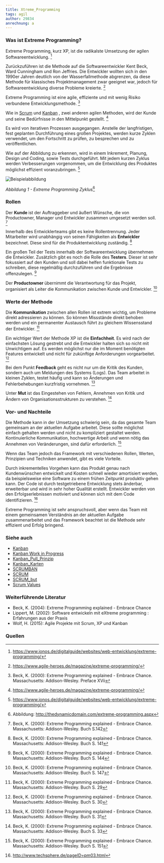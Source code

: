 ```yaml
---
title: Xtreme_Programming
tags: agil 
author: 29834
anrechnung: a
---
```



### Was ist Extreme Programming?

Extreme Programming, kurz XP, ist die radikalste Umsetzung der agilen Softwareentwicklung. [^1]

Zurückzuführen ist die Methode auf die Softwareentwickler Kent Beck, Ward Cunningham und Ron Jeffries. 
Die Entwickler wollten sich in den 1990er Jahren deutlich von der Wasserfallmethode abgrenzen, da diese Methode für klassisches Projektmanagement zwar geeignet war, jedoch für Softwareentwicklung diverse Probleme kreierte. [^2]

Extreme Programming ist eine agile, effiziente und mit wenig Risiko verbundene Entwicklungsmethode. [^3]

Wie in [Scrum](SCRUM.md) und [Kanban](Kanban.md) , zwei anderen agilen Methoden, wird der Kunde und seine Bedürfnisse in den Mittelpunkt gestellt. [^4]

Es wird von iterativen Prozessen ausgegangen. Anstelle der langfristigen, fest geplanten Durchführung eines großen Projektes, werden kurze Zyklen verwendet, um den Fortschritt zu prüfen, zu besprechen und zu veröffentlichen.

Wie auf der Abbildung zu erkennen, wird in einem Inkrement, Planung, Design und Coding, sowie Tests durchgeführt. 
Mit jedem kurzen Zyklus werden Verbesserungen vorgenommen, um die Entwicklung des Produktes möglichst effizient voranzubringen. [^5]

![Beispielabbildung](https://vitolavecchia.altervista.org/wp-content/uploads/2020/05/Extreme-Programming-XP-come-metodologia-di-sviluppo-agile.jpg) 

*Abbildung 1 - Extreme Programming Zyklus*[^16] 

	
### Rollen  

Der <b> Kunde </b> ist der Auftraggeber und äußert Wünsche, die von Productowner, Manager und Entwickler zusammen umgesetzt werden soll. [^6] 

Innerhalb des Entwicklerteams gibt es keine Rollentrennung. Jeder Mitarbeiter wird unabhängig von seinen Fähigkeiten als <b> Entwickler </b> bezeichnet.
Diese sind für die Produktentwicklung zuständig. [^7]

Ein großen Teil der Tests innerhalb der Softwareentwicklung übernehmen die Entwickler. Zusätzlich gibt es noch die Rolle des <b> Testers</b>. 
Dieser ist sehr fokussiert auf den Kunden und soll dabei helfen funktionale Tests zu schreiben, diese regelmäßig durchzuführen und die Ergebnisse offenzulegen. [^8]

Der <b> Productowner </b> übernimmt die Verantwortung für das Projekt, organisiert als Leiter die Kommunikation zwischen Kunde und Entwickler. [^9]


### Werte der Methode
 
Die <b> Kommunikation </b> zwischen allen Rollen ist extrem wichtig, um Probleme direkt adressieren zu können. 
So können Missstände direkt behoben werden und ein permanenter Austausch führt zu gleichem Wissensstand der Entwickler. [^10]

Ein wichtiger Wert der Methode XP ist die <b> Einfachheit</b>. Es wird nach der einfachsten Lösung gestrebt und die Entwickler halten sich so nicht mit Unwichtigem auf. 
Es werden möglichst nur die im Moment benötigten Features entwickelt und nicht für zukünftige Anforderungen vorgearbeitet. [^11]

Bei dem Punkt <b> Feedback </b> geht es nicht nur um die Kritik des Kunden, sondern auch um Meldungen des Systems (Logs). Das Team arbeitet in kleinen Zyklen, testet häufig und kann so Änderungen und Fehlerbehebungen kurzfristig vornehmen. [^12]

Unter <b> Mut </b> ist das Eingestehen von Fehlern, Annehmen von Kritik und Ändern von Organisationsstrukturen zu verstehen. [^13]


### Vor- und Nachteile

Die Methode kann in der Umsetzung schwierig sein, da das gesamte Team gemeinsam an der aktuellen Aufgabe arbeitet. 
Diese sollte möglichst einfach gehalten werden und nicht zu kompliziert gestaltet werden.
Kontinuierliche Kommunikation, hochwertige Arbeit und wenn nötig das Annehmen von Veränderungen, sind dafür erforderlich. [^14]

Wenn das Team jedoch das Framework mit verschiedenen Rollen, Werten, Prinzipien und Techniken anwendet, gibt es viele Vorteile.

Durch inkrementelles Vorgehen kann das Produkt genau nach Kundenwünschen entwickelt und Kosten schnell wieder amortisiert werden,
da beispielsweise eine Software zu einem frühen Zeitpunkt produktiv gehen kann.
Der Code ist durch testgetriebene Entwicklung stets änderbar, erweiterbar und wird in sehr hoher Qualität erstellt. 
Entwickler werden von den Erfolgserlebnissen motiviert und können sich mit dem Code identifizieren. [^15]

Extreme Programming ist sehr anspruchsvoll, aber wenn das Team mit einem gemeinsamen Verständnis an der aktuellen Aufgabe zusammenarbeitet und das Framework beachtet ist die Methode sehr effizient und Erfolg bringend.

### Siehe auch

* [Kanban](Kanban.md)
* [Kanban Work in Progress](Kanban_Work_in_Progress.md)
* [Kanban_Pull_Prinzip](Kanban_Pull_Prinzip.md)
* [Kanban_Karten](Kanban_Karten.md)
* [SCRUMBAN](SCRUMBAN.md)
* [SCRUM](SCRUM.md)
* [SCRUM_but](SCRUM_but.md)
* [Scrum Values](Scrum_Values.md)


### Weiterführende Literatur

* Beck, K. (2004): Extreme Programming explained - Embrace Chance
* Lippert, M. (2002): Software entwickeln mit eXtreme programming : Erfahrungen aus der Praxis
* Wolf, H. (2015): Agile Projekte mit Scrum, XP und Kanban


### Quellen

[^1]: https://www.ionos.de/digitalguide/websites/web-entwicklung/extreme-programming/
[^2]: https://www.agile-heroes.de/magazine/extreme-programming/
[^3]: Beck, K. (2000): Extreme Programming explained - Embrace Chance. Massachusetts:  Addison-Wesley. Preface XVii
[^4]: https://www.agile-heroes.de/magazine/extreme-programming/
[^5]: https://www.ionos.de/digitalguide/websites/web-entwicklung/extreme-programming/
[^6]: Beck, K. (2000): Extreme Programming explained - Embrace Chance. Massachusetts:  Addison-Wesley. Buch S.142
[^7]: Beck, K. (2000): Extreme Programming explained - Embrace Chance. Massachusetts:  Addison-Wesley. Buch S. 141
[^8]: Beck, K. (2000): Extreme Programming explained - Embrace Chance. Massachusetts:  Addison-Wesley. Buch S. 144
[^9]: Beck, K. (2000): Extreme Programming explained - Embrace Chance. Massachusetts:  Addison-Wesley. Buch S. 147
[^10]: Beck, K. (2000): Extreme Programming explained - Embrace Chance. Massachusetts:  Addison-Wesley. Buch S. 29
[^11]: Beck, K. (2000): Extreme Programming explained - Embrace Chance. Massachusetts:  Addison-Wesley. Buch S. 30
[^12]: Beck, K. (2000): Extreme Programming explained - Embrace Chance. Massachusetts:  Addison-Wesley. Buch S. 31
[^13]: Beck, K. (2000): Extreme Programming explained - Embrace Chance. Massachusetts:  Addison-Wesley. Buch S. 33
[^14]: Beck, K. (2000): Extreme Programming explained - Embrace Chance. Massachusetts:  Addison-Wesley. Buch S. 151
[^15]: http://www.techsphere.de/pageID=pm03.html
[^16]: Abbildung: http://thedynamicdomain.com/extreme-programming.aspx
